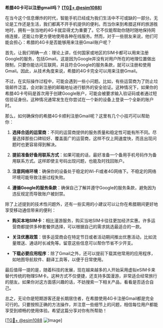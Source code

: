 **希腊4G卡可以注册gmail吗？ [[TG💪+ @esim1088](https://t.me/s/esim1088)]**

在当今这个信息爆炸的时代，智能手机已经成为我们生活中不可或缺的一部分。无论是工作还是生活，我们都离不开手机提供的便利。而当你来到希腊这样的旅游胜地时，拥有一张当地的4G卡就显得尤为重要了。它不仅能帮助你随时随地保持网络连接，还能让你更方便地使用各种在线服务。然而，对于一些朋友来说，他们可能会担心：希腊的4G卡是否能够用来注册Gmail账户呢？

首先，让我们明确一点：理论上讲，任何国家或地区的SIM卡都可以用来注册Google的服务，包括Gmail。这是因为Google并没有对用户所在的地理位置做出限制，只要你能访问互联网，并且符合Google的服务条款，就可以注册和使用Gmail。因此，从技术角度来说，希腊的4G卡完全可以用来注册Gmail。

不过，在实际操作过程中，可能会遇到一些小问题。比如，有些运营商为了防止垃圾邮件泛滥，会对新注册的邮箱地址进行额外的安全验证。这种情况下，如果你的希腊4G卡号码是首次用于创建Google账户，可能会被要求输入验证码或者通过短信验证身份。这种情况通常发生在你尝试在一个新的设备上登录一个全新的账户时。

那么，如何确保你的希腊4G卡顺利注册Gmail呢？这里有几个小技巧可以帮助你：

1. **选择合适的运营商**：不同的运营商提供的服务质量和稳定性可能有所不同。尽量选择那些口碑较好、覆盖面广的运营商，这样不仅上网速度快，而且出现问题时也更容易得到解决。

2. **提前准备好备用联系方式**：如果可能的话，最好准备一个备用手机号码作为备用联系方式。这样即使主号码出现问题，也能及时找回账户。

3. **注意网络环境**：确保你的设备处于稳定的Wi-Fi或者4G网络下。不稳定的网络环境可能导致注册过程失败。

4. **遵循Google的服务条款**：确保自己了解并遵守Google的服务条款，避免因为违反规定而导致账户被封禁。

除了上述提到的技术性问题外，还有一些实用的小建议可以让你在希腊期间更好地享受移动通信带来的便利：

- **购买本地SIM卡**：相比漫游服务，购买当地SIM卡往往更加经济实惠。许多运营商都提供多种套餐供选择，可以根据自己的需求挑选最适合的一款。
  
- **关注优惠政策**：很多运营商会在特定节日或者活动期间推出优惠活动，比如流量赠送、通话时长减免等。留意这些信息可以帮你节省不少开支。

- **下载必要应用程序**：除了Gmail之外，还可以提前下载其他常用的应用程序，如地图导航软件、翻译工具等，以便于日常使用。

最后值得一提的是，随着科技的发展，现在越来越多的人开始采用虚拟eSIM卡来替代传统的物理SIM卡。这种方式不仅便捷，还支持多国漫游，非常适合经常旅行的朋友。如果你对这方面感兴趣的话，不妨搜索一下相关产品，看看是否适合自己。

总之，无论你是短期游客还是长期居住者，在希腊使用4G卡注册Gmail都是完全可行的。只要按照正确的方法操作，并注意一些细节上的问题，相信每位用户都能享受到顺畅的使用体验。希望这篇分享对你有所帮助！

[[TG💪+ @esim1088](https://t.me/s/esim1088) ![Image](https://i.postimg.cc/4NQfJmqS/Snipaste-2025-05-13-00-14-12.png)]